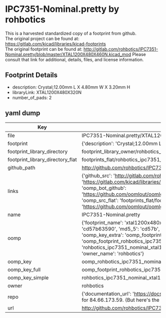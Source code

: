 # IPC7351-Nominal.pretty by rohbotics  
This is a harvested standardized copy of a footprint from github.  
The original project can be found at:  
https://gitlab.com/kicad/libraries/kicad-footprints  
The original footprint can be found at:
http://gitlab.com/rohbotics/IPC7351-Nominal.pretty/blob/master/XTAL1200X480X460N.kicad_mod
Please consult that link for additional, details, files, and license information.  
## Footprint Details
* description: Crystal;12.00mm L X 4.80mm W X 3.20mm H  
* libraryLink: XTAL1200X480X320N  
* number_of_pads: 2  
## yaml dump  
| Key | Value |  
| --- | --- |  
| file | IPC7351-Nominal.pretty/XTAL1200X480X320N.kicad_mod |  
| footprint | {'description': 'Crystal;12.00mm L X 4.80mm W X 3.20mm H', 'libraryLink': 'XTAL1200X480X320N', 'number_of_pads': 2} |  
| footprint_library_directory | footprint_library_owner/rohbotics_IPC7351-Nominal.pretty |  
| footprint_library_directory_flat | footprints_flat/rohbotics_ipc7351_nominal_xtal1200x480x320n/working |  
| github_path | http://github.com/rohbotics/IPC7351-Nominal.pretty/blob/master/XTAL1200X480X320N.kicad_mod |  
| links | {'github_src': 'http://gitlab.com/rohbotics/IPC7351-Nominal.pretty/blob/master/XTAL1200X480X460N.kicad_mod', 'github_src_repo': 'https://gitlab.com/kicad/libraries/kicad-footprints', 'oomp_bot': 'footprints/rohbotics_ipc7351_nominal_xtal1200x480x320n/working', 'oomp_bot_github': 'https://github.com/oomlout/oomlout_oomp_footprint_bot/tree/main/footprints/rohbotics_ipc7351_nominal_xtal1200x480x320n/working', 'oomp_src_flat': 'footprints_flat/footprints_flat/rohbotics_ipc7351_nominal_xtal1200x480x320n/working', 'oomp_src_flat_github': 'https://github.com/oomlout/oomlout_oomp_footprint_src/tree/main/footprints_flat/rohbotics_ipc7351_nominal_xtal1200x480x320n/working'} |  
| name | IPC7351-Nominal.pretty |  
| oomp | {'footprint_name': 'xtal1200x480x320n', 'library_name': 'ipc7351_nominal', 'md5': 'cd57b635901c4b27f6eafa39c004fb6b', 'md5_10': 'cd57b63590', 'md5_5': 'cd57b', 'md5_6': 'cd57b6', 'oomp_key': 'oomp_rohbotics_ipc7351_nominal_xtal1200x480x320n', 'oomp_key_extra': 'oomp_footprint_rohbotics_ipc7351_nominal_xtal1200x480x320n', 'oomp_key_full': 'oomp_footprint_rohbotics_ipc7351_nominal_xtal1200x480x320n_cd57b6', 'oomp_key_simple': 'rohbotics_ipc7351_nominal_xtal1200x480x320n', 'original_filename': 'IPC7351-Nominal.pretty/XTAL1200X480X320N.kicad_mod', 'owner_name': 'rohbotics'} |  
| oomp_key | oomp_rohbotics_ipc7351_nominal_xtal1200x480x320n |  
| oomp_key_full | oomp_footprint_rohbotics_ipc7351_nominal_xtal1200x480x320n |  
| oomp_key_simple | rohbotics_ipc7351_nominal_xtal1200x480x320n |  
| owner | rohbotics |  
| repo | {'documentation_url': 'https://docs.github.com/rest/overview/resources-in-the-rest-api#rate-limiting', 'message': "API rate limit exceeded for 84.66.173.59. (But here's the good news: Authenticated requests get a higher rate limit. Check out the documentation for more details.)"} |  
| url | http://github.com/rohbotics/IPC7351-Nominal.pretty |  

